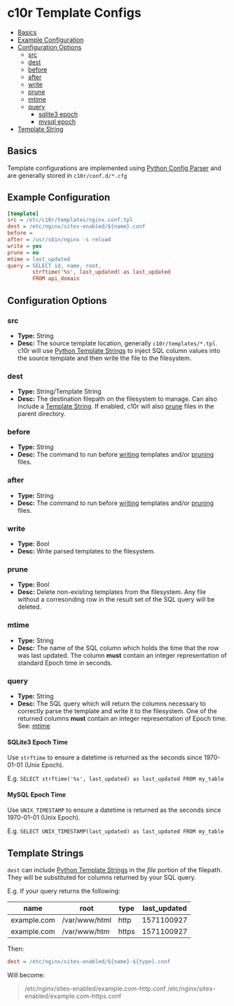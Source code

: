 # c10r Template Configs

* [Basics](#basics)
* [Example Configuration](#example-configuration)
* [Configuration Options](#configuration-options)
  * [src](#src)
  * [dest](#dest)
  * [before](#before)
  * [after](#after)
  * [write](#write)
  * [prune](#prune)
  * [mtime](#mtime)
  * [query](#query)
    * [sqlite3 epoch](#sqlite3-epoch-time)
    * [mysql epoch](#mysql-epoch-time)
* [Template String](#temlate-strings)

## Basics

Template configurations are implemented using [Python Config Parser](https://docs.python.org/3/library/configparser.html) and are generally stored in `c10r/conf.d/*.cfg`

## Example Configuration

```ini
[template]
src = /etc/c10r/templates/nginx.conf.tpl
dest = /etc/nginx/sites-enabled/${name}.conf
before =
after = /usr/sbin/nginx -s reload
write = yes
prune = no
mtime = last_updated
query = SELECT id, name, root,
        strftime('%s', last_updated) as last_updated
        FROM api_domain
```

## Configuration Options

### src

* **Type:** String
* **Desc:** The source template location, generally `c10r/templates/*.tpl`. c10r will use [Python Template Strings](https://docs.python.org/3/library/string.html#template-strings) to inject SQL column values into the source template and then write the file to the filesystem.

### dest

* **Type:** String/Template String
* **Desc:** The destination filepath on the filesystem to manage. Can also include a [Template String](#template-strings). If enabled, c10r will also [prune](#prune) files in the parent directory.

### before

* **Type:** String
* **Desc:** The command to run before [writing](#write) templates and/or [pruning](#prune) files.

### after

* **Type:** String
* **Desc:** The command to run before [writing](#write) templates and/or [pruning](#prune) files.

### write

* **Type:** Bool
* **Desc:** Write parsed templates to the filesystem.

### prune

* **Type:** Bool
* **Desc:** Delete non-existing templates from the filesystem. Any file without a corresonding row in the result set of the SQL query will be deleted.

### mtime

* **Type:** String
* **Desc:** The name of the SQL column which holds the time that the row was last updated.  The column **must** contain an integer representation of standard Epoch time in seconds.

### query

* **Type:** String
* **Desc:** The SQL query which will return the columns necessary to correctly parse the template and write it to the filesystem.  One of the returned columns **must** contain an integer representation of Epoch time. See: [mtime](#mtime)

#### SQLite3 Epoch Time

Use `strftime` to ensure a datetime is returned as the seconds since 1970-01-01 (Unix Epoch).

E.g. `SELECT strftime('%s', last_updated) as last_updated FROM my_table`

#### MySQL Epoch Time

Use `UNIX_TIMESTAMP` to ensure a datetime is returned as the seconds since 1970-01-01 (Unix Epoch).

E.g. `SELECT UNIX_TIMESTAMP(last_updated) as last_updated FROM my_table`

## Template Strings

`dest` can include [Python Template Strings](https://docs.python.org/3/library/string.html#template-strings) in the _file_ portion of the filepath. They will be substituted for columns returned by your SQL query.

E.g. If your query returns the following:

| name          | root          | type      | last_updated |
| ------------- | ------------- | --------- | ------------ |
| example.com   | /var/www/html | http      | 1571100927   |
| example.com   | /var/www/htm  | https     | 1571100927   |

Then:

```ini
dest = /etc/nginx/sites-enabled/${name}-${type}.conf
```

Will become:

> /etc/nginx/sites-enabled/example.com-http.conf
/etc/nginx/sites-enabled/example.com-https.conf
